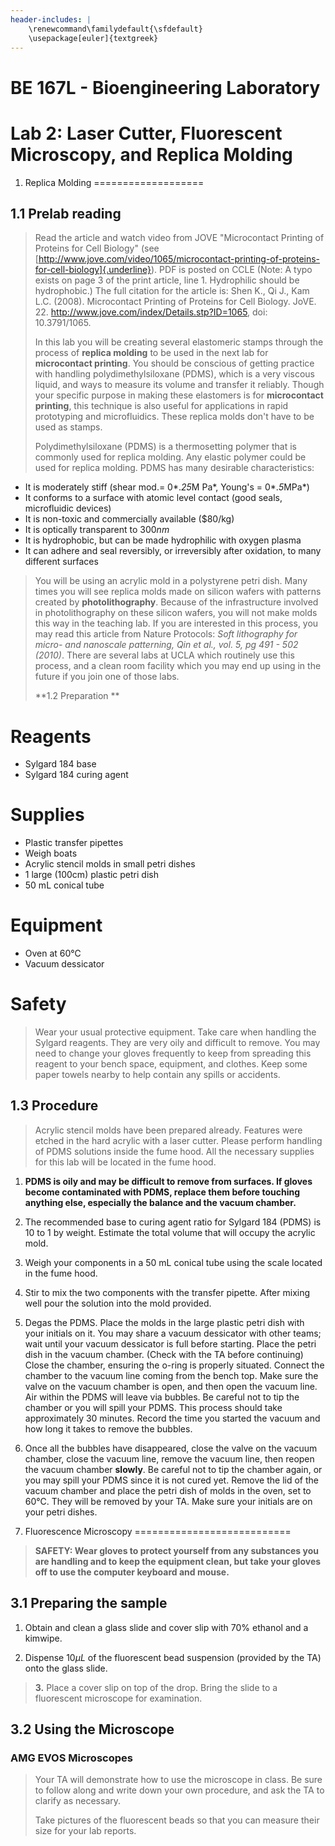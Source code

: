 ```yaml
---
header-includes: |
    \renewcommand\familydefault{\sfdefault}
    \usepackage[euler]{textgreek}
---
```


# BE 167L - Bioengineering Laboratory

# Lab 2: Laser Cutter, Fluorescent Microscopy, and Replica Molding

1. Replica Molding 
===================

1.1 Prelab reading 
-------------------

> Read the article and watch video from JOVE \"Microcontact Printing of
> Proteins for Cell Biology\" (see
> [http://www.jove.com/video/1065/microcontact-printing-of-proteins-for-cell-biology]{.underline}).
> PDF is posted on CCLE (Note: A typo exists on page 3 of the print
> article, line 1. Hydrophilic should be hydrophobic.) The full citation
> for the article is: Shen K., Qi J., Kam L.C. (2008). Microcontact
> Printing of Proteins for Cell Biology. JoVE. 22.
> http://www.jove.com/index/Details.stp?ID=1065, doi: 10.3791/1065.
>
> In this lab you will be creating several elastomeric stamps through
> the process of **replica molding** to be used in the next lab for
> **microcontact printing**. You should be conscious of getting practice
> with handling polydimethylsiloxane (PDMS), which is a very viscous
> liquid, and ways to measure its volume and transfer it reliably.
> Though your specific purpose in making these elastomers is for
> **microcontact printing**, this technique is also useful for
> applications in rapid prototyping and microfluidics. These replica
> molds don't have to be used as stamps.
>
> Polydimethylsiloxane (PDMS) is a thermosetting polymer that is
> commonly used for replica molding. Any elastic polymer could be used
> for replica molding. PDMS has many desirable characteristics:

-   It is moderately stiff (shear mod.= 0*.*25*M Pa*, Young's = 0*.*5*MPa*)
-   It conforms to a surface with atomic level contact (good seals, microfluidic devices)
-   It is non-toxic and commercially available (\$80/kg)
-   It is optically transparent to 300*nm*
-   It is hydrophobic, but can be made hydrophilic with oxygen plasma
-   It can adhere and seal reversibly, or irreversibly after oxidation, to many different surfaces

> You will be using an acrylic mold in a polystyrene petri dish. Many
> times you will see replica molds made on silicon wafers with patterns
> created by **photolithography**. Because of the infrastructure
> involved in photolithography on these silicon wafers, you will not
> make molds this way in the teaching lab. If you are interested in this
> process, you may read this article from Nature Protocols: *Soft
> lithography for micro- and nanoscale patterning, Qin et al., vol. 5,
> pg 491 - 502 (2010)*. There are several labs at UCLA which routinely
> use this process, and a clean room facility which you may end up using
> in the future if you join one of those labs.
>
> **1.2 Preparation **

Reagents 
=========

-   Sylgard 184 base
-   Sylgard 184 curing agent

Supplies 
=========

-   Plastic transfer pipettes
-   Weigh boats
-   Acrylic stencil molds in small petri dishes
-   1 large (100cm) plastic petri dish
-   50 mL conical tube

Equipment 
==========

-   Oven at 60℃
-   Vacuum dessicator

Safety 
=======

> Wear your usual protective equipment. Take care when handling the
> Sylgard reagents. They are very oily and difficult to remove. You may
> need to change your gloves frequently to keep from spreading this
> reagent to your bench space, equipment, and clothes. Keep some paper
> towels nearby to help contain any spills or accidents.

1.3 Procedure 
--------------

> Acrylic stencil molds have been prepared already. Features were etched
> in the hard acrylic with a laser cutter. Please perform handling of
> PDMS solutions inside the fume hood. All the necessary supplies for
> this lab will be located in the fume hood.

1.  **PDMS is oily and may be difficult to remove from surfaces. If
    gloves become contaminated with PDMS, replace them before touching
    anything else, especially the balance and the vacuum chamber.**

2.  The recommended base to curing agent ratio for Sylgard 184 (PDMS) is
    10 to 1 by weight. Estimate the total volume that will occupy the
    acrylic mold.

3.  Weigh your components in a 50 mL conical tube using the scale
    located in the fume hood.

4.  Stir to mix the two components with the transfer pipette. After
    mixing well pour the solution into the mold provided.

5.  Degas the PDMS. Place the molds in the large plastic petri dish with
    your initials on it. You may share a vacuum dessicator with other
    teams; wait until your vacuum dessicator is full before starting.
    Place the petri dish in the vacuum chamber. (Check with the TA
    before continuing) Close the chamber, ensuring the o-ring is
    properly situated. Connect the chamber to the vacuum line coming
    from the bench top. Make sure the valve on the vacuum chamber is
    open, and then open the vacuum line. Air within the PDMS will leave
    via bubbles. Be careful not to tip the chamber or you will spill
    your PDMS. This process should take approximately 30 minutes. Record
    the time you started the vacuum and how long it takes to remove the
    bubbles.

6.  Once all the bubbles have disappeared, close the valve on the vacuum
    chamber, close the vacuum line, remove the vacuum line, then reopen
    the vacuum chamber **slowly**. Be careful not to tip the chamber
    again, or you may spill your PDMS since it is not cured yet. Remove
    the lid of the vacuum chamber and place the petri dish of molds in
    the oven, set to 60℃. They will be removed by your TA. Make sure
    your initials are on your petri dishes.

3. Fluorescence Microscopy 
===========================

> **SAFETY: Wear gloves to protect yourself from any substances you are
> handling and to keep the equipment clean, but take your gloves off to
> use the computer keyboard and mouse.**

3.1 Preparing the sample 
-------------------------

1.  Obtain and clean a glass slide and cover slip with 70% ethanol and a
    kimwipe.

2.  Dispense 10*µL* of the fluorescent bead suspension (provided by the
    TA) onto the glass slide.

> **3.** Place a cover slip on top of the drop. Bring the slide to a
> fluorescent microscope for examination.

3.2 Using the Microscope 
-------------------------

###  AMG EVOS Microscopes 

> Your TA will demonstrate how to use the microscope in class. Be sure
> to follow along and write down your own procedure, and ask the TA to
> clarify as necessary.
>
> Take pictures of the fluorescent beads so that you can measure their
> size for your lab reports.
